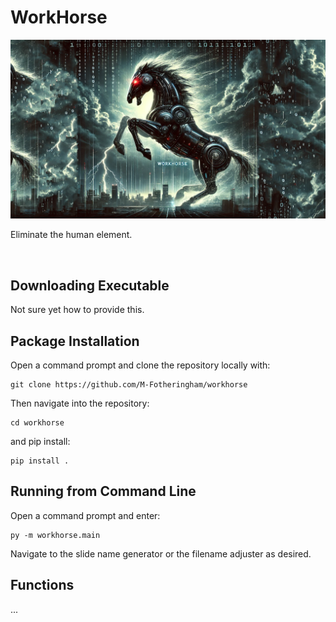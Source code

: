 # WorkHorse
![workhorse](./docs/_figs/workhorse_banner.png)

Eliminate the human element.

<br>

## Downloading Executable
Not sure yet how to provide this.

## Package Installation
Open a command prompt and clone the repository locally with: <br>
```
git clone https://github.com/M-Fotheringham/workhorse
```
Then navigate into the repository: <br> 
```
cd workhorse
```
and pip install: <br>
```
pip install .
```

## Running from Command Line
Open a command prompt and enter: <br>
```
py -m workhorse.main
```
Navigate to the slide name generator or the filename adjuster as desired.

## Functions

...
